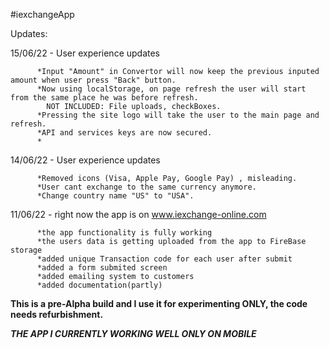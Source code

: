 #iexchangeApp

Updates:

15/06/22 - User experience updates
        
          *Input "Amount" in Convertor will now keep the previous inputed amount when user press "Back" button.
          *Now using localStorage, on page refresh the user will start from the same place he was before refresh.
            NOT INCLUDED: File uploads, checkBoxes.
          *Pressing the site logo will take the user to the main page and refresh. 
          *API and services keys are now secured.
          * 



14/06/22 - User experience updates

          *Removed icons (Visa, Apple Pay, Google Pay) , misleading.
          *User cant exchange to the same currency anymore.
          *Change country name "US" to "USA".




11/06/22 - right now the app is on www.iexchange-online.com

          *the app functionality is fully working
          *the users data is getting uploaded from the app to FireBase storage
          *added unique Transaction code for each user after submit
          *added a form submited screen
          *added emailing system to customers
          *added documentation(partly)
          




           
**This is a pre-Alpha build and I use it for experimenting ONLY, the code needs refurbishment.**

*****THE APP I CURRENTLY WORKING WELL ONLY ON MOBILE***** 

